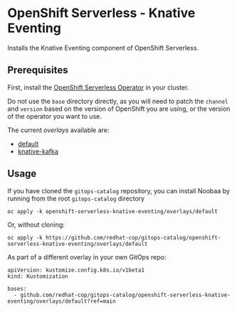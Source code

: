 # OpenShift Serverless - Knative Eventing

Installs the Knative Eventing component of OpenShift Serverless.

## Prerequisites

First, install the [OpenShift Serverless Operator](../openshift-serverless-operator) in your cluster.

Do not use the `base` directory directly, as you will need to patch the `channel` and `version` based on the version of OpenShift you are using, or the version of the operator you want to use.

The current *overlays* available are:
* [default](overlays/default)
* [knative-kafka](overlays/knative-kafka)

## Usage

If you have cloned the `gitops-catalog` repository, you can install Noobaa by running from the root `gitops-catalog` directory

```
oc apply -k openshift-serverless-knative-eventing/overlays/default
```

Or, without cloning:

```
oc apply -k https://github.com/redhat-cop/gitops-catalog/openshift-serverless-knative-eventing/overlays/default
```

As part of a different overlay in your own GitOps repo:

```
apiVersion: kustomize.config.k8s.io/v1beta1
kind: Kustomization

bases:
  - github.com/redhat-cop/gitops-catalog/openshift-serverless-knative-eventing/overlays/default?ref=main
```